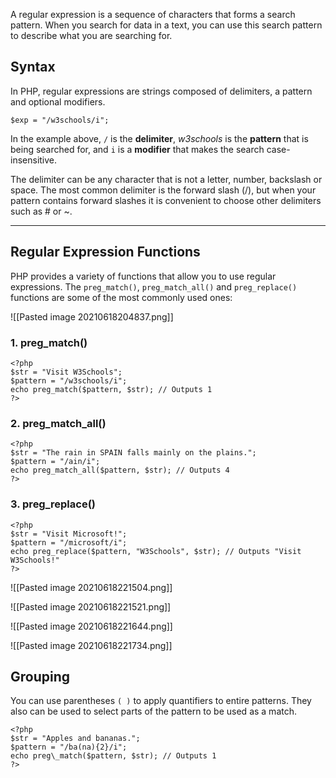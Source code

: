 A regular expression is a sequence of characters that forms a search pattern. When you search for data in a text, you can use this search pattern to describe what you are searching for.

## Syntax

In PHP, regular expressions are strings composed of delimiters, a pattern and optional modifiers.

```
$exp = "/w3schools/i";
```

In the example above, `/` is the **delimiter**, _w3schools_ is the **pattern** that is being searched for, and `i` is a **modifier** that makes the search case-insensitive.

The delimiter can be any character that is not a letter, number, backslash or space. The most common delimiter is the forward slash (/), but when your pattern contains forward slashes it is convenient to choose other delimiters such as # or ~.

<hr>

## Regular Expression Functions

PHP provides a variety of functions that allow you to use regular expressions. The `preg_match()`, `preg_match_all()` and `preg_replace()` functions are some of the most commonly used ones:

![[Pasted image 20210618204837.png]]

### 1. preg_match()

```
<?php  
$str = "Visit W3Schools";  
$pattern = "/w3schools/i";  
echo preg_match($pattern, $str); // Outputs 1  
?>
```

### 2. preg_match_all()

```
<?php  
$str = "The rain in SPAIN falls mainly on the plains.";  
$pattern = "/ain/i";  
echo preg_match_all($pattern, $str); // Outputs 4  
?>
```

### 3. preg_replace()

```
<?php  
$str = "Visit Microsoft!";  
$pattern = "/microsoft/i";  
echo preg_replace($pattern, "W3Schools", $str); // Outputs "Visit W3Schools!"  
?>
```

![[Pasted image 20210618221504.png]]

![[Pasted image 20210618221521.png]]

![[Pasted image 20210618221644.png]]

![[Pasted image 20210618221734.png]]


## Grouping

You can use parentheses `( )` to apply quantifiers to entire patterns. They also can be used to select parts of the pattern to be used as a match.

```
<?php  
$str = "Apples and bananas.";  
$pattern = "/ba(na){2}/i";  
echo preg\_match($pattern, $str); // Outputs 1  
?>
```